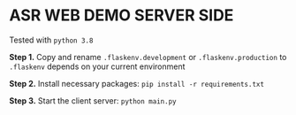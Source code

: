 # ASR WEB DEMO SERVER SIDE

Tested with `python 3.8`

**Step 1.** Copy and rename `.flaskenv.development` or `.flaskenv.production` to `.flaskenv` depends on your current environment

**Step 2.** Install necessary packages: `pip install -r requirements.txt`

**Step 3.** Start the client server: `python main.py`
